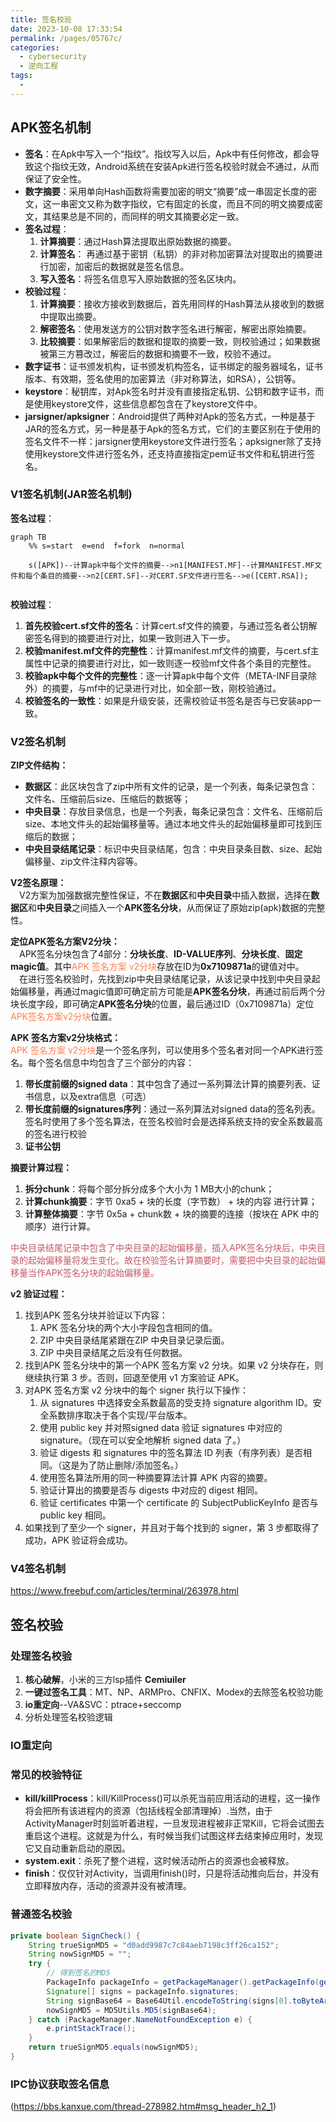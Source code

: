 ```yaml
---
title: 签名校验
date: 2023-10-08 17:33:54
permalink: /pages/05767c/
categories:
  - cybersecurity
  - 逆向工程
tags:
  - 
---
```

## APK签名机制
- **签名**：在Apk中写入一个“指纹”。指纹写入以后，Apk中有任何修改，都会导致这个指纹无效，Android系统在安装Apk进行签名校验时就会不通过，从而保证了安全性。
- **数字摘要**：采用单向Hash函数将需要加密的明文“摘要”成一串固定长度的密文，这一串密文又称为数字指纹，它有固定的长度，而且不同的明文摘要成密文，其结果总是不同的，而同样的明文其摘要必定一致。
- **签名过程**：
	1. **计算摘要**：通过Hash算法提取出原始数据的摘要。
	2.  **计算签名**： 再通过基于密钥（私钥）的非对称加密算法对提取出的摘要进行加密，加密后的数据就是签名信息。
	3. **写入签名**：将签名信息写入原始数据的签名区块内。
- **校验过程**：
	1. **计算摘要**：接收方接收到数据后，首先用同样的Hash算法从接收到的数据中提取出摘要。
	2. **解密签名**：使用发送方的公钥对数字签名进行解密，解密出原始摘要。
	3. **比较摘要**：如果解密后的数据和提取的摘要一致，则校验通过；如果数据被第三方篡改过，解密后的数据和摘要不一致，校验不通过。
- **数字证书**：证书颁发机构，证书颁发机构签名，证书绑定的服务器域名，证书版本、有效期，签名使用的加密算法（非对称算法，如RSA），公钥等。
- **keystore**：秘钥库，对Apk签名时并没有直接指定私钥、公钥和数字证书，而是使用keystore文件，这些信息都包含在了keystore文件中。
- **jarsigner/apksigner**：Android提供了两种对Apk的签名方式，一种是基于JAR的签名方式，另一种是基于Apk的签名方式，它们的主要区别在于使用的签名文件不一样：jarsigner使用keystore文件进行签名；apksigner除了支持使用keystore文件进行签名外，还支持直接指定pem证书文件和私钥进行签名。
### **V1签名机制(JAR签名机制)** 
**签名过程**：
```mermaid
graph TB
	%% s=start  e=end  f=fork  n=normal

	s([APK])--计算apk中每个文件的摘要-->n1[MANIFEST.MF]--计算MANIFEST.MF文件和每个条目的摘要-->n2[CERT.SF]--对CERT.SF文件进行签名-->e([CERT.RSA]);
	
```
**校验过程**：
1. **首先校验cert.sf文件的签名**：计算cert.sf文件的摘要，与通过签名者公钥解密签名得到的摘要进行对比，如果一致则进入下一步。
2. **校验manifest.mf文件的完整性**：计算manifest.mf文件的摘要，与cert.sf主属性中记录的摘要进行对比，如一致则逐一校验mf文件各个条目的完整性。
3. **校验apk中每个文件的完整性**：逐一计算apk中每个文件（META-INF目录除外）的摘要，与mf中的记录进行对比，如全部一致，刚校验通过。
4. **校验签名的一致性**：如果是升级安装，还需校验证书签名是否与已安装app一致。
### **V2签名机制**
**ZIP文件结构：**
- **数据区**：此区块包含了zip中所有文件的记录，是一个列表，每条记录包含：文件名、压缩前后size、压缩后的数据等；
- **中央目录**：存放目录信息，也是一个列表，每条记录包含：文件名、压缩前后size、本地文件头的起始偏移量等。通过本地文件头的起始偏移量即可找到压缩后的数据；
- **中央目录结尾记录**：标识中央目录结尾，包含：中央目录条目数、size、起始偏移量、zip文件注释内容等。

**V2签名原理：**  
&emsp;V2方案为加强数据完整性保证，不在**数据区**和**中央目录**中插入数据，选择在**数据区**和**中央目录**之间插入一个**APK签名分块**，从而保证了原始zip(apk)数据的完整性。

**定位APK签名方案V2分块：**  
&emsp;APK签名分块包含了4部分：**分块长度**、**ID-VALUE序列**、**分块长度**、**固定magic值**。其中<font color=coral>APK 签名方案 v2分块</font>存放在ID为**0x7109871a**的键值对中。  
&emsp;在进行签名校验时，先找到zip中央目录结尾记录，从该记录中找到中央目录起始偏移量，再通过magic值即可确定前方可能是**APK签名分块**，再通过前后两个分块长度字段，即可确定**APK签名分块**的位置，最后通过ID（0x7109871a）定位<font color=coral>APK签名方案v2分块</font>位置。  

**APK 签名方案v2分块格式：**  
<font color=coral>APK 签名方案 v2分块</font>是一个签名序列，可以使用多个签名者对同一个APK进行签名。每个签名信息中均包含了三个部分的内容：
1. **带长度前缀的signed data**：其中包含了通过一系列算法计算的摘要列表、证书信息，以及extra信息（可选）
2. **带长度前缀的signatures序列**：通过一系列算法对signed data的签名列表。签名时使用了多个签名算法，在签名校验时会是选择系统支持的安全系数最高的签名进行校验
3. **证书公钥**

**摘要计算过程：**  
1. **拆分chunk**：将每个部分拆分成多个大小为 1 MB大小的chunk；
2. **计算chunk摘要**：字节 0xa5 + 块的长度（字节数） + 块的内容 进行计算；
3. **计算整体摘要**：字节 0x5a + chunk数 + 块的摘要的连接（按块在 APK 中的顺序）进行计算。

<font color=#c45a65>中央目录结尾记录中包含了中央目录的起始偏移量，插入APK签名分块后，中央目录的起始偏移量将发生变化。故在校验签名计算摘要时，需要把中央目录的起始偏移量当作APK签名分块的起始偏移量。</font>

**v2 验证过程：**  
1. 找到APK 签名分块并验证以下内容：
	1. APK 签名分块的两个大小字段包含相同的值。
	2. ZIP 中央目录结尾紧跟在ZIP 中央目录记录后面。
	3. ZIP 中央目录结尾之后没有任何数据。
2. 找到APK 签名分块中的第一个APK 签名方案 v2 分块。如果 v2 分块存在，则继续执行第 3 步。否则，回退至使用 v1 方案验证 APK。
3. 对APK 签名方案 v2 分块中的每个 signer 执行以下操作：
	1. 从 signatures 中选择安全系数最高的受支持 signature algorithm ID。安全系数排序取决于各个实现/平台版本。
	2. 使用 public key 并对照signed data 验证 signatures 中对应的 signature。（现在可以安全地解析 signed data 了。）
	3. 验证 digests 和 signatures 中的签名算法 ID 列表（有序列表）是否相同。（这是为了防止删除/添加签名。）
	4. 使用签名算法所用的同一种摘要算法计算 APK 内容的摘要。
	5. 验证计算出的摘要是否与 digests 中对应的 digest 相同。
	6. 验证 certificates 中第一个 certificate 的 SubjectPublicKeyInfo 是否与 public key 相同。
4. 如果找到了至少一个 signer，并且对于每个找到的 signer，第 3 步都取得了成功，APK 验证将会成功。
### V4签名机制
https://www.freebuf.com/articles/terminal/263978.html

## 签名校验
### 处理签名校验
1. **核心破解**，小米的三方lsp插件 **Cemiuiler**
2. **一键过签名工具**：MT、NP、ARMPro、CNFIX、Modex的去除签名校验功能
3. **io重定向**--VA&SVC：ptrace+seccomp
4. 分析处理签名校验逻辑
### IO重定向
### 常见的校验特征  
- **kill/killProcess**：kill/KillProcess()可以杀死当前应用活动的进程，这一操作将会把所有该进程内的资源（包括线程全部清理掉）.当然，由于ActivityManager时刻监听着进程，一旦发现进程被非正常Kill，它将会试图去重启这个进程。这就是为什么，有时候当我们试图这样去结束掉应用时，发现它又自动重新启动的原因。  
- **system.exit**：杀死了整个进程，这时候活动所占的资源也会被释放。  
- **finish**：仅仅针对Activity，当调用finish()时，只是将活动推向后台，并没有立即释放内存，活动的资源并没有被清理。
### 普通签名校验
```java
private boolean SignCheck() {
    String trueSignMD5 = "d0add9987c7c84aeb7198c3ff26ca152";
    String nowSignMD5 = "";
    try {
        // 得到签名的MD5
        PackageInfo packageInfo = getPackageManager().getPackageInfo(getPackageName(),PackageManager.GET_SIGNATURES);
        Signature[] signs = packageInfo.signatures;
        String signBase64 = Base64Util.encodeToString(signs[0].toByteArray());
        nowSignMD5 = MD5Utils.MD5(signBase64);
    } catch (PackageManager.NameNotFoundException e) {
        e.printStackTrace();
    }
    return trueSignMD5.equals(nowSignMD5);
}
```
### IPC协议获取签名信息
(https://bbs.kanxue.com/thread-278982.htm#msg_header_h2_1)
